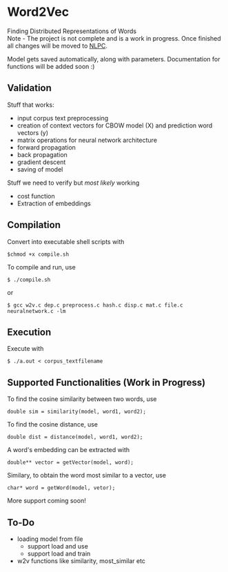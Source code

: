 # Word2Vec
Finding Distributed Representations of Words<br>
Note - The project is not complete and is a work in progress. Once finished all changes will be moved to [NLPC](https://github.com/aditeyabaral/NLPC).


Model gets saved automatically, along with parameters.
Documentation for functions will be added soon :)<br>

## Validation
Stuff that works: <br>
* input corpus text preprocessing
* creation of context vectors for CBOW model (X) and prediction word vectors (y)
* matrix operations for neural network architecture
* forward propagation
* back propagation
* gradient descent
* saving of model

Stuff we need to verify but *most likely* working<br>
* cost function
* Extraction of embeddings

## Compilation

Convert into executable shell scripts with<br>

```
$chmod +x compile.sh
```

To compile and run, use 
```
$ ./compile.sh
```
or 
```
$ gcc w2v.c dep.c preprocess.c hash.c disp.c mat.c file.c neuralnetwork.c -lm
```

## Execution

Execute with

```
$ ./a.out < corpus_textfilename 
```

## Supported Functionalities (Work in Progress)

To find the cosine similarity between two words, use
```
double sim = similarity(model, word1, word2);
```

To find the cosine distance, use 
```
double dist = distance(model, word1, word2);
```

A word's embedding can be extracted with
```
double** vector = getVector(model, word);
```

Similary, to obtain the word most similar to a vector, use
```
char* word = getWord(model, vetor);
```

More support coming soon!


## To-Do

* loading model from file
    * support load and use
    * support load and train
* w2v functions like similarity, most_similar etc
